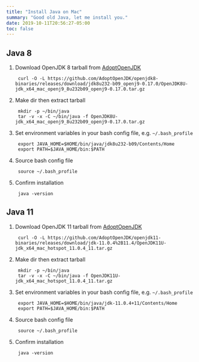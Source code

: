 ```yaml
---
title: "Install Java on Mac"
summary: "Good old Java, let me install you."
date: 2019-10-11T20:56:27-05:00
toc: false
---
```


## Java 8

1. Download OpenJDK 8 tarball from [AdoptOpenJDK](https://adoptopenjdk.net/releases.html?variant=openjdk8&jvmVariant=hotspot#x64_mac)

        curl -O -L https://github.com/AdoptOpenJDK/openjdk8-binaries/releases/download/jdk8u232-b09_openj9-0.17.0/OpenJDK8U-jdk_x64_mac_openj9_8u232b09_openj9-0.17.0.tar.gz

1. Make dir then extract tarball

        mkdir -p ~/bin/java
        tar -v -x -C ~/bin/java -f OpenJDK8U-jdk_x64_mac_openj9_8u232b09_openj9-0.17.0.tar.gz

1. Set environment variables in your bash config file, e.g. `~/.bash_profile`

        export JAVA_HOME=$HOME/bin/java/jdk8u232-b09/Contents/Home
        export PATH=$JAVA_HOME/bin:$PATH

1. Source bash config file

        source ~/.bash_profile

1. Confirm installation

        java -version

## Java 11

1. Download OpenJDK 11 tarball from [AdoptOpenJDK](https://adoptopenjdk.net/releases.html?variant=openjdk11&jvmVariant=hotspot#x64_mac)

        curl -O -L https://github.com/AdoptOpenJDK/openjdk11-binaries/releases/download/jdk-11.0.4%2B11.4/OpenJDK11U-jdk_x64_mac_hotspot_11.0.4_11.tar.gz

1. Make dir then extract tarball

        mkdir -p ~/bin/java
        tar -v -x -C ~/bin/java -f OpenJDK11U-jdk_x64_mac_hotspot_11.0.4_11.tar.gz

1. Set environment variables in your bash config file, e.g. `~/.bash_profile`

        export JAVA_HOME=$HOME/bin/java/jdk-11.0.4+11/Contents/Home
        export PATH=$JAVA_HOME/bin:$PATH

1. Source bash config file

        source ~/.bash_profile

1. Confirm installation

        java -version
